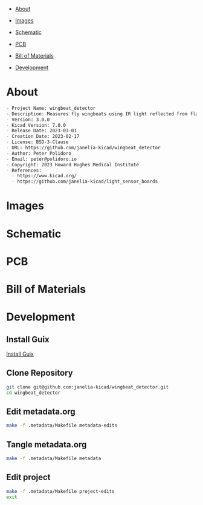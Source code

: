 - [About](#org85e49b6)
- [Images](#org1f435ef)
- [Schematic](#org078cd9f)
- [PCB](#orge5ebc59)
- [Bill of Materials](#org5a9a641)
- [Development](#org1625e12)

    <!-- This file is generated automatically from metadata -->
    <!-- File edits may be overwritten! -->


<a id="org85e49b6"></a>

# About

```markdown
- Project Name: wingbeat_detector
- Description: Measures fly wingbeats using IR light reflected from flapping fly wings.
- Version: 3.0.0
- Kicad Version: 7.0.0
- Release Date: 2023-03-01
- Creation Date: 2023-02-17
- License: BSD-3-Clause
- URL: https://github.com/janelia-kicad/wingbeat_detector
- Author: Peter Polidoro
- Email: peter@polidoro.io
- Copyright: 2023 Howard Hughes Medical Institute
- References:
  - https://www.kicad.org/
  - https://github.com/janelia-kicad/light_sensor_boards
```


<a id="org1f435ef"></a>

# Images


<a id="org078cd9f"></a>

# Schematic


<a id="orge5ebc59"></a>

# PCB


<a id="org5a9a641"></a>

# Bill of Materials


<a id="org1625e12"></a>

# Development


## Install Guix

[Install Guix](https://guix.gnu.org/manual/en/html_node/Binary-Installation.html)


## Clone Repository

```sh
git clone git@github.com:janelia-kicad/wingbeat_detector.git
cd wingbeat_detector
```


## Edit metadata.org

```sh
make -f .metadata/Makefile metadata-edits
```


## Tangle metadata.org

```sh
make -f .metadata/Makefile metadata
```


## Edit project

```sh
make -f .metadata/Makefile project-edits
exit
```